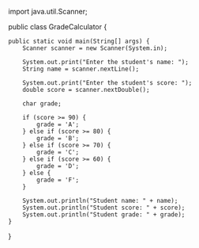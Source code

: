 import java.util.Scanner;

public class GradeCalculator {

    public static void main(String[] args) {
        Scanner scanner = new Scanner(System.in);
        
        System.out.print("Enter the student's name: ");
        String name = scanner.nextLine();
        
        System.out.print("Enter the student's score: ");
        double score = scanner.nextDouble();
        
        char grade;
        
        if (score >= 90) {
            grade = 'A';
        } else if (score >= 80) {
            grade = 'B';
        } else if (score >= 70) {
            grade = 'C';
        } else if (score >= 60) {
            grade = 'D';
        } else {
            grade = 'F';
        }
        
        System.out.println("Student name: " + name);
        System.out.println("Student score: " + score);
        System.out.println("Student grade: " + grade);
    }
}
